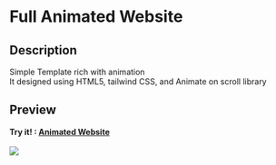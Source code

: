 <h1>Full Animated Website</h1>
<h2>Description</h2>
<p>Simple Template rich with animation</br>
It designed using HTML5, tailwind CSS, and Animate on scroll library</p>
<h2>Preview</h2>
<strong>Try it! : <a href="https://a7madsam.github.io/Full-Animated-Website/" target ="_blank">Animated Website</a></strong>
</br></br>
<img src="https://user-images.githubusercontent.com/63476270/159143733-888a1bc3-2cdb-4f01-8b24-4dd58b7a1782.gif"/>
